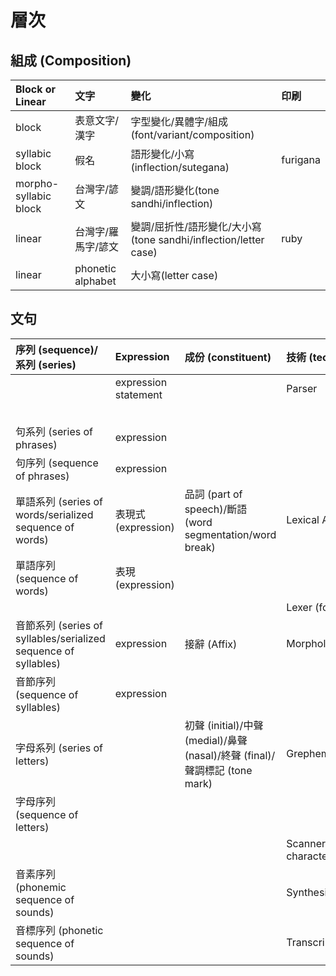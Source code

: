 # 層次

## 組成 (Composition)

| Block or Linear | 文字 | 變化 | 印刷 |
| :--- | :--- | :--- | :--- |
| block | 表意文字/漢字 | 字型變化/異體字/組成(font/variant/composition) | |
| syllabic block | 假名 | 語形變化/小寫(inflection/sutegana) | furigana |
| morpho-syllabic block | 台灣字/諺文 | 變調/語形變化(tone sandhi/inflection) | |
| linear | 台灣字/羅馬字/諺文 | 變調/屈折性/語形變化/大小寫(tone sandhi/inflection/letter case) | ruby |
| linear | phonetic alphabet | 大小寫(letter case) | |

## 文句

| 序列 (sequence)/系列 (series) | Expression | 成份 (constituent) | 技術 (technology) | 自然語言 | 標記 |
| :--- | :--- | :--- | :--- | :--- | :--- |
| | expression statement | | Parser | 文 (sentence) | |
|  | | | | 文節 (clause) | |
| 句系列 (series of phrases) | expression | | | 句 (phrase)/phraseme | |
| 句序列 (sequence of phrases) | expression | | | | |
| 單語系列 (series of words/serialized sequence of words) | 表現式 (expression) | 品詞 (part of speech)/斷語 (word segmentation/word break) | Lexical Analyzer | 字 (word)/語彙素 (lexeme) | 大小寫, 標點符號 |
| 單語序列 (sequence of words) | 表現 (expression) | | | | |
| | | | Lexer (for tokens) | | |
| 音節系列 (series of syllables/serialized sequence of syllables) | expression | 接辭 (Affix) | Morphological Analyzer | 音節 (syllable)/語形態素 (morpheme) | |
| 音節序列 (sequence of syllables) | expression |  | | | |
| 字母系列 (series of letters) | | 初聲 (initial)/中聲 (medial)/鼻聲 (nasal)/終聲 (final)/聲調標記 (tone mark) | Grephemic Analyzer | 字母 (letter)/書記素 (grapheme) | |
| 字母序列 (sequence of letters) | | | | | angle brackets &lt;&gt; |
| | | | Scanner (for characters) | | |
| 音素序列 (phonemic sequence of sounds) | | | Synthesizer/Recognizer | 音素 (phoneme) | slashes // |
| 音標序列 (phonetic sequence of sounds) | | | Transcriber | 音標 (phonetic alphabet) | square brackets [] |
